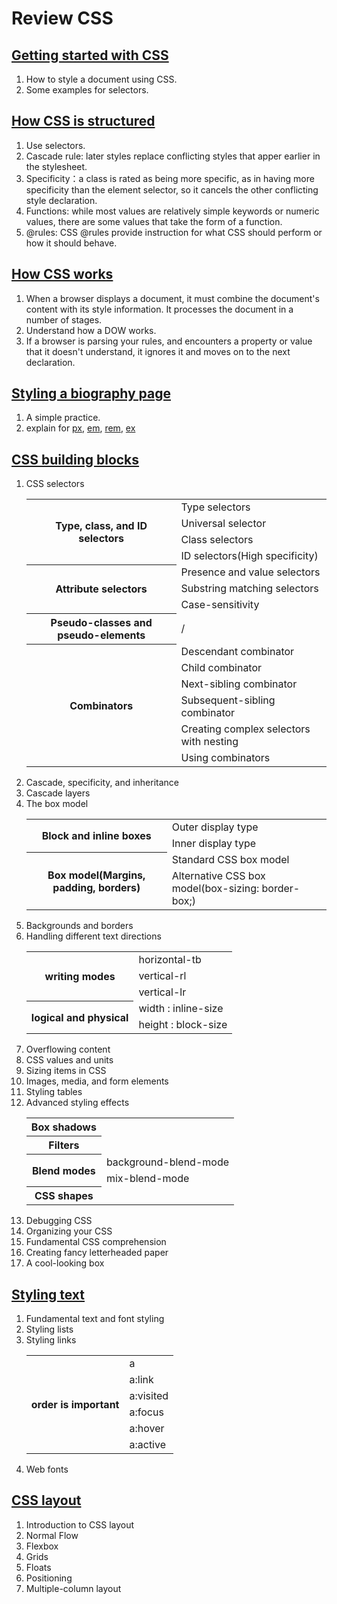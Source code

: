 <h1>Review CSS</h1>

<h2><a href="https://developer.mozilla.org/en-US/docs/Learn/CSS/First_steps/Getting_started">Getting started with CSS</a></h2>
<ol>
<li>How to style a document using CSS.</li>
<li>Some examples for selectors.</li>
</ol>

<h2><a href="https://developer.mozilla.org/en-US/docs/Learn/CSS/First_steps/How_CSS_is_structured">How CSS is structured</a></h2>
<ol>
<li>Use selectors.</li>
<li>Cascade rule: later styles replace conflicting styles that apper earlier in the stylesheet.</li>
<li>Specificity：a class is rated as being more specific, as in having more specificity than the element selector, so it cancels the other conflicting style declaration.</li>
<li>Functions: while most values are relatively simple keywords or numeric values, there are some values that take the form of a function.</li>
<li>@rules: CSS @rules provide instruction for what CSS should perform or how it should behave.</li>
</ol>


<h2><a href="https://developer.mozilla.org/en-US/docs/Learn/CSS/First_steps/How_CSS_works">How CSS works</a></h2>
<ol>
<li>When a browser displays a document, it must combine the document's content with its style information. It processes the document in a number of stages.</li>
<li>Understand how a DOW works.</li>
<li>If a browser is parsing your rules, and encounters a property or value that it doesn't understand, it ignores it and moves on to the next declaration.</li>
</ol>

<h2><a href="https://developer.mozilla.org/en-US/docs/Learn/CSS/First_steps/Styling_a_biography_page">Styling a biography page</a></h2>
<ol>
<li>A simple practice.</li>
<li>explain for <a href="https://developer.mozilla.org/en-US/docs/Web/CSS/font-size#pixels">px</a>, <a href="https://developer.mozilla.org/en-US/docs/Web/CSS/font-size#ems">em</a>, <a href="https://developer.mozilla.org/en-US/docs/Web/CSS/font-size#rems">rem</a>, <a href="https://developer.mozilla.org/en-US/docs/Web/CSS/font-size#ex">ex</a></li>
</ol>


<h2><a href="https://developer.mozilla.org/en-US/docs/Learn/CSS/Building_blocks">CSS building blocks</a></h2>

<ol>
<li>CSS selectors</li>
<table>
    <tr>
        <th rowspan="4">Type, class, and ID selectors</th>
        <td>Type selectors</td>
    </tr>
    <tr>
        <td>Universal selector</td>
    </tr>
    <tr>
        <td>Class selectors</td>
    </tr>
    <tr>
        <td>ID selectors(High specificity)</td>
    </tr>
    <tr>
        <th rowspan="3">Attribute selectors</th>
        <td>Presence and value selectors</td>
    </tr>
    <tr>
        <td>Substring matching selectors</td>
    </tr>
    <tr>
        <td>Case-sensitivity</td>
    </tr>
    <tr>
        <th rowspan="1">Pseudo-classes and pseudo-elements</th>
        <td>/</td>
    </tr>
    <tr>
        <th rowspan="6">Combinators</th>
        <td>Descendant combinator</td>
    </tr>
    <tr>
        <td>Child combinator</td>
    </tr>
    <tr>
        <td>Next-sibling combinator</td>
    </tr>
    <tr>
        <td>Subsequent-sibling combinator</td>
    </tr>
    <tr>
        <td>Creating complex selectors with nesting</td>
    </tr>
    <tr>
        <td>Using combinators</td>
    </tr>
</table>
<li>Cascade, specificity, and inheritance</li>
<li>Cascade layers</li>
<li>The box model</li>
<table>
    <tr>
        <th rowspan="2">Block and inline boxes</th>
        <td>Outer display type</td>
    </tr>
    <tr>
        <td>Inner display type</td>
    </tr>
    <tr>
        <th rowspan="2">Box model(Margins, padding, borders)</th>
        <td>Standard CSS box model</td>
    </tr>
    <tr>
        <td>Alternative CSS box model(box-sizing: border-box;)</td>
    </tr>
</table>
<li>Backgrounds and borders</li>
<li>Handling different text directions</li>
<table>
    <tr>
        <th rowspan="3">writing modes</th>
        <td>horizontal-tb</td>
    </tr>
    <tr>
        <td>vertical-rl</td>
    </tr>
    <tr>
        <td>vertical-lr</td>
    </tr>
    <tr>
        <th rowspan="2">logical and physical</th>
        <td>width : inline-size</td>
    </tr>
    <tr>
        <td>height : block-size</td>
    </tr>
</table>

<li>Overflowing content</li>
<li>CSS values and units</li>
<li>Sizing items in CSS</li>
<li>Images, media, and form elements</li>
<li>Styling tables</li>
<li>Advanced styling effects</li>
<table>
    <tr>
        <th>Box shadows</th>
    </tr>
    <tr>
        <th>Filters</th>
    </tr>
    <tr>
        <th rowspan="2">Blend modes</th>
        <td>background-blend-mode</td>
    </tr>
    <tr>
        <td>mix-blend-mode</td>
    </tr>
    <tr>
        <th>CSS shapes</th>
    </tr>
</table>
<li>Debugging CSS</li>
<li>Organizing your CSS</li>
<li>Fundamental CSS comprehension</li>
<li>Creating fancy letterheaded paper</li>
<li>A cool-looking box</li>
</ol>

<h2><a href="https://developer.mozilla.org/en-US/docs/Learn/CSS/Styling_text">Styling text</a></h2>
<ol>
<li>Fundamental text and font styling</li>
<li>Styling lists</li>
<li>Styling links</li>
<table>
    <tr>
        <th rowspan="6">order is important</th>
        <td>a</td>
    </tr>
    <tr>
        <td>a:link</td>
    </tr>
    <tr>
        <td>a:visited</td>
    </tr>
    <tr>
        <td>a:focus</td>
    </tr>
    <tr>
        <td>a:hover</td>
    </tr>
    <tr>
        <td>a:active</td>
    </tr>
</table>
<li>Web fonts</li>
</ol>

<h2><a href="https://developer.mozilla.org/en-US/docs/Learn/CSS/CSS_layout">CSS layout</a></h2>
<ol>
<li>Introduction to CSS layout</li>
<li>Normal Flow</li>
<li>Flexbox</li>
<li>Grids</li>
<li>Floats</li>
<li>Positioning</li>
<li>Multiple-column layout</li>
</ol>